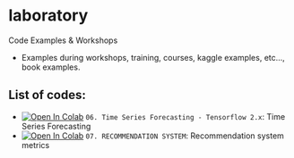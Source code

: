 # laboratory
Code Examples &amp; Workshops

* Examples during workshops, training, courses, kaggle examples, etc..., book examples.

## List of codes:

* <a href="https://colab.research.google.com/github/alexiej/laboratory/blob/master/06_Time_Series_Forecasting.ipynb" target="_blank" rel="Open in Colab">![Open In Colab](https://colab.research.google.com/assets/colab-badge.svg)</a> `06. Time Series Forecasting - Tensorflow 2.x`: Time Series Forecasting 
*  <a href="https://colab.research.google.com/drive/1SBx6nolnsqvlQLhlLjUz8VQi7ylJsZ4x" target="_blank" rel="Open in Colab">![Open In Colab](https://colab.research.google.com/assets/colab-badge.svg)</a> `07. RECOMMENDATION SYSTEM`: Recommendation system metrics 
